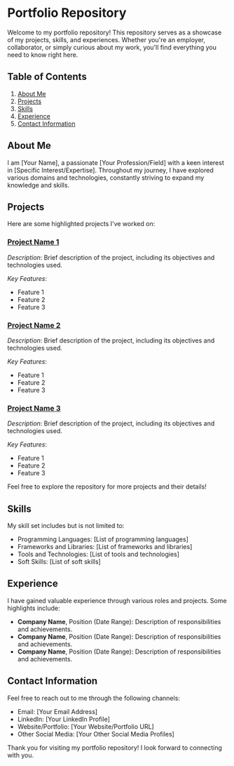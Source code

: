 # Portfolio Repository

Welcome to my portfolio repository! This repository serves as a showcase of my projects, skills, and experiences. Whether you're an employer, collaborator, or simply curious about my work, you'll find everything you need to know right here.

## Table of Contents

1. [About Me](#about-me)
2. [Projects](#projects)
3. [Skills](#skills)
4. [Experience](#experience)
5. [Contact Information](#contact-information)

## About Me

I am [Your Name], a passionate [Your Profession/Field] with a keen interest in [Specific Interest/Expertise]. Throughout my journey, I have explored various domains and technologies, constantly striving to expand my knowledge and skills.

## Projects

Here are some highlighted projects I've worked on:

### [Project Name 1](link-to-project-1)

*Description*: Brief description of the project, including its objectives and technologies used.

*Key Features*:
- Feature 1
- Feature 2
- Feature 3

### [Project Name 2](link-to-project-2)

*Description*: Brief description of the project, including its objectives and technologies used.

*Key Features*:
- Feature 1
- Feature 2
- Feature 3

### [Project Name 3](link-to-project-3)

*Description*: Brief description of the project, including its objectives and technologies used.

*Key Features*:
- Feature 1
- Feature 2
- Feature 3

Feel free to explore the repository for more projects and their details!

## Skills

My skill set includes but is not limited to:

- Programming Languages: [List of programming languages]
- Frameworks and Libraries: [List of frameworks and libraries]
- Tools and Technologies: [List of tools and technologies]
- Soft Skills: [List of soft skills]

## Experience

I have gained valuable experience through various roles and projects. Some highlights include:

- **Company Name**, Position (Date Range): Description of responsibilities and achievements.
- **Company Name**, Position (Date Range): Description of responsibilities and achievements.
- **Company Name**, Position (Date Range): Description of responsibilities and achievements.

## Contact Information

Feel free to reach out to me through the following channels:

- Email: [Your Email Address]
- LinkedIn: [Your LinkedIn Profile]
- Website/Portfolio: [Your Website/Portfolio URL]
- Other Social Media: [Your Other Social Media Profiles]

Thank you for visiting my portfolio repository! I look forward to connecting with you.
